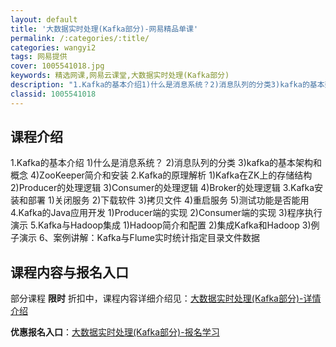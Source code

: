 ```yaml
---
layout: default
title: '大数据实时处理(Kafka部分)-网易精品单课'
permalink: /:categories/:title/
categories: wangyi2
tags: 网易提供
cover: 1005541018.jpg
keywords: 精选网课,网易云课堂,大数据实时处理(Kafka部分)
description: "1.Kafka的基本介绍1)什么是消息系统？2)消息队列的分类3)kafka的基本架构和概念4)ZooKeeper简介和安装2.Kafka的原理解析1)Kafka在ZK上的存储结构2)Pro"
classid: 1005541018
---
```


## 课程介绍

1.Kafka的基本介绍
 1)什么是消息系统？
 2)消息队列的分类
 3)kafka的基本架构和概念
 4)ZooKeeper简介和安装
2.Kafka的原理解析
 1)Kafka在ZK上的存储结构
 2)Producer的处理逻辑
 3)Consumer的处理逻辑
 4)Broker的处理逻辑
3.Kafka安装和部署
 1)关闭服务
 2)下载软件
 3)拷贝文件
 4)重启服务
 5)测试功能是否能用
4.Kafka的Java应用开发
 1)Producer端的实现
 2)Consumer端的实现
 3)程序执行演示
5.Kafka与Hadoop集成
 1)Hadoop简介和配置
 2)集成Kafka和Hadoop
 3)例子演示
6、案例讲解：Kafka与Flume实时统计指定目录文件数据

## 课程内容与报名入口

部分课程 **限时** 折扣中，课程内容详细介绍见：[大数据实时处理(Kafka部分)-详情介绍](https://study.163.com/course/introduction/1005541018.htm?share=1&shareId=1025206652&utm_campaign=share&utm_medium=iphoneShare&utm_source=&utm_u=1025206652)

**优惠报名入口**：[大数据实时处理(Kafka部分)-报名学习](https://study.163.com/course/introduction/1005541018.htm?share=1&shareId=1025206652&utm_campaign=share&utm_medium=iphoneShare&utm_source=&utm_u=1025206652)

